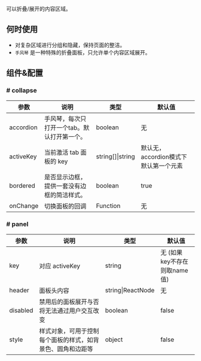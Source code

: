 
可以折叠/展开的内容区域。

## 何时使用

- 对复杂区域进行分组和隐藏，保持页面的整洁。
- `手风琴` 是一种特殊的折叠面板，只允许单个内容区域展开。

## 组件&配置

### # collapse

| 参数             | 说明                                         | 类型     | 默认值                          |
|------------------|----------------------------------------------|----------|---------------------------------|
| accordion        | 手风琴，每次只打开一个tab。默认打开第一个。 | boolean   | 无 |
| activeKey        | 当前激活 tab 面板的 key| string[]&#124;string   | 默认无，accordion模式下默认第一个元素|
| bordered        | 是否显示边框，提供一套没有边框的简洁样式。 |  boolean  | true |
| onChange         | 切换面板的回调                               | Function | 无  |

### # panel

| 参数 | 说明             | 类型                    | 默认值 |
|------|------------------|-------------------------|--------|
| key  | 对应 activeKey   | string                  | 无 (如果key不存在则取name值)   |
| header | 面板头内容 | string&#124;ReactNode | 无     |
| disabled | 禁用后的面板展开与否将无法通过用户交互改变 | boolean | false |
| style | 样式对象，可用于控制每个面板的样式，如背景色、圆角和边距等 | object | false |
